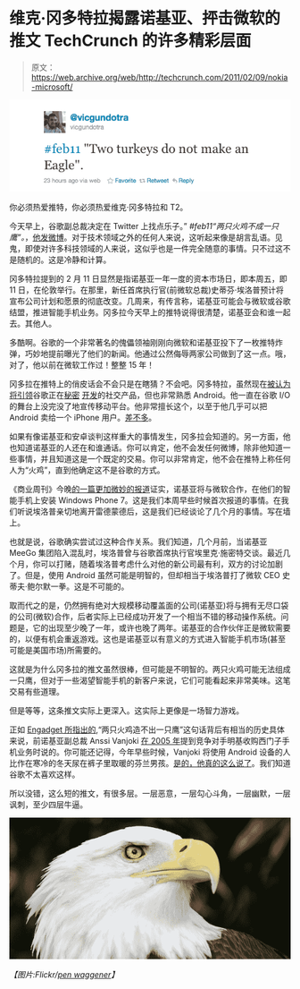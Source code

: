 # 维克·冈多特拉揭露诺基亚、抨击微软的推文 TechCrunch 的许多精彩层面

> 原文：<https://web.archive.org/web/http://techcrunch.com/2011/02/09/nokia-microsoft/>

![](img/41db98d3a068ba51e956fcd5050e0490.png "vg")

你必须热爱推特，你必须热爱维克·冈多特拉和 T2。

今天早上，谷歌副总裁决定在 Twitter 上找点乐子。” *#feb11“两只火鸡不成一只鹰”。*，[他发微博](https://web.archive.org/web/20230202235926/http://twitter.com/#!/vicgundotra/status/35182523650801664)。对于技术领域之外的任何人来说，这听起来像是胡言乱语。见鬼，即使对许多科技领域的人来说，这似乎也是一件完全随意的事情。只不过这不是随机的。这是冷静和计算。

冈多特拉提到的 2 月 11 日显然是指诺基亚一年一度的资本市场日，即本周五，即 11 日，在伦敦举行。在那里，新任首席执行官(前微软总裁)史蒂芬·埃洛普预计将宣布公司计划和愿景的彻底改变。几周来，有传言称，诺基亚可能会与微软或谷歌结盟，推进智能手机业务。冈多拉今天早上的推特说得很清楚，诺基亚会和谁一起去。其他人。

多酷啊。谷歌的一个非常著名的傀儡领袖刚刚向微软和诺基亚投下了一枚推特炸弹，巧妙地提前曝光了他们的新闻。他通过公然侮辱两家公司做到了这一点。哦，对了，他以前在微软工作过！整整 15 年！

冈多拉在推特上的俏皮话会不会只是在瞎猜？不会吧。冈多特拉，虽然现在[被认为将引领](https://web.archive.org/web/20230202235926/https://techcrunch.com/2010/08/04/war-patten-rommel-vic-gundotra-google-facebook/)谷歌正在[秘密](https://web.archive.org/web/20230202235926/https://techcrunch.com/2010/12/07/google-plus-one-pic/) [开发](https://web.archive.org/web/20230202235926/https://techcrunch.com/2010/12/02/google-plus-one-brin/)的社交产品，但也非常熟悉 Android。他一直在谷歌 I/O 的舞台上没完没了地宣传移动平台。他非常擅长这个，以至于他几乎可以把 Android 卖给一个 iPhone 用户。[差不多](https://web.archive.org/web/20230202235926/https://techcrunch.com/2010/12/31/nexus-s-iphone-review/)。

如果有像诺基亚和安卓谈判这样重大的事情发生，冈多拉会知道的。另一方面，他也知道诺基亚的人还在和谁通话。你可以肯定，他不会发任何微博，除非他知道一些事情，并且知道这是一个既定的交易。你可以非常肯定，他不会在推特上称任何人为“火鸡”，直到他确定这不是谷歌的方式。

《商业周刊》今晚[的一篇更加微妙的报道](https://web.archive.org/web/20230202235926/http://www.businessweek.com/news/2011-02-09/nokia-is-said-to-be-near-partnership-with-microsoft.html)证实，诺基亚将与微软合作，在他们的智能手机上安装 Windows Phone 7。这是我们本周早些时候首次报道的事情。在我们听说埃洛普亲切地离开雷德蒙德后，这是我们已经谈论了几个月的事情。写在墙上。

也就是说，谷歌确实尝试过这种合作关系。我们知道，几个月前，当诺基亚 MeeGo 集团陷入混乱时，埃洛普曾与谷歌首席执行官埃里克·施密特交谈。最近几个月，你可以打赌，随着埃洛普考虑什么对他的新公司最有利，双方的讨论加剧了。但是，使用 Android 虽然可能是明智的，但却相当于埃洛普打了微软 CEO 史蒂夫·鲍尔默一拳。这是不可能的。

取而代之的是，仍然拥有绝对大规模移动覆盖面的公司(诺基亚)将与拥有无尽口袋的公司(微软)合作，后者实际上已经成功开发了一个相当不错的移动操作系统。问题是，它的出现至少晚了一年，或许也晚了两年。诺基亚的合作伙伴正是微软需要的，以便有机会重返游戏。这也是诺基亚以有意义的方式进入智能手机市场(甚至可能是美国市场)所需要的。

这就是为什么冈多拉的推文虽然很棒，但可能是不明智的。两只火鸡可能无法组成一只鹰，但对于一些渴望智能手机的新客户来说，它们可能看起来非常美味。这笔交易有些道理。

但是等等，这条推文实际上更深入。这实际上更像是一场智力游戏。

正如 [Engadget 所指出的](https://web.archive.org/web/20230202235926/http://www.engadget.com/2011/02/09/googles-vic-gundotra-on-nokia-two-turkeys-do-not-make-an-eagl/),“两只火鸡造不出一只鹰”这句话背后有相当的历史具体来说，前诺基亚副总裁 Anssi Vanjoki [在 2005 年](https://web.archive.org/web/20230202235926/http://www.digitimes.com/news/a20050615A6027.html)提到竞争对手明基收购西门子手机业务时说的。你可能还记得，今年早些时候，Vanjoki 将使用 Android 设备的人比作在寒冷的冬天尿在裤子里取暖的芬兰男孩。[是的，他真的这么说了](https://web.archive.org/web/20230202235926/https://techcrunch.com/2010/09/23/android-nokia-pee-pants/)。我们知道谷歌不太喜欢这样。

所以没错，这么短的推文，有很多层。一层恶意，一层勾心斗角，一层幽默，一层讽刺，至少四层牛逼。

![](img/8cafc0c7fccbc8cff4d11436fd942239.png "eag")

*【图片:Flickr/[pen waggener](https://web.archive.org/web/20230202235926/http://www.flickr.com/photos/epw/348448681/)】*